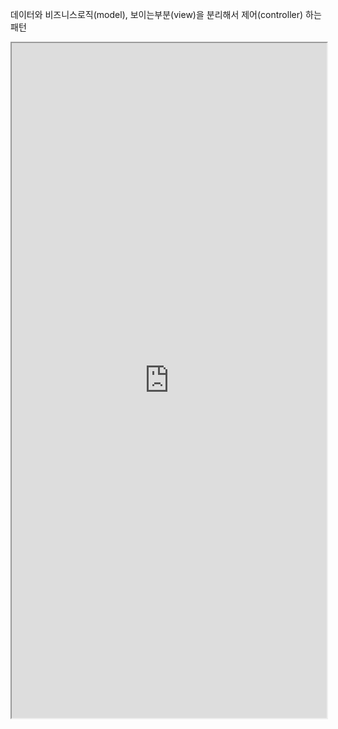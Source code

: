 데이터와 비즈니스로직(model), 보이는부분(view)을 분리해서 제어(controller) 하는 패턴



<iframe src="https://sjh9708.tistory.com/140" width="100%" height="1080px"></iframe>
